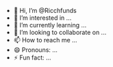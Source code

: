 - 👋 Hi, I’m @Ricchfunds
- 👀 I’m interested in ...
- 🌱 I’m currently learning ...
- 💞️ I’m looking to collaborate on ...
- 📫 How to reach me ...
- 😄 Pronouns: ...
- ⚡ Fun fact: ...

<!---
Ricchfunds/Ricchfunds is a ✨ special ✨ repository because its `README.md` (this file) appears on your GitHub profile.
You can click the Preview link to take a look at your changes.
--->
